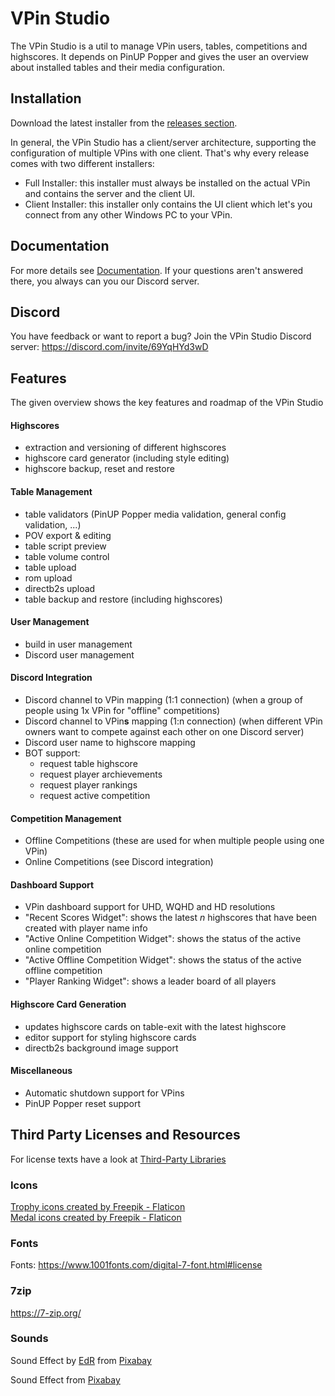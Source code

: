 # VPin Studio

The VPin Studio is a util to manage VPin users, tables, competitions and highscores.
It depends on PinUP Popper and gives the user an overview about installed tables
and their media configuration.

## Installation

Download the latest installer from the [releases section](https://github.com/syd711/vpin-studio/releases). 

In general, the VPin Studio has a client/server architecture,
supporting the configuration of multiple VPins with one client.
That's why every release comes with two different installers:
- Full Installer: this installer must always be installed on the actual VPin and contains the server and the client UI.
- Client Installer: this installer only contains the UI client which let's you connect from any other Windows PC to your VPin.

## Documentation

For more details see [Documentation](./documentation/).
If your questions aren't answered there, you always can you our Discord server.

## Discord

You have feedback or want to report a bug? Join the VPin Studio Discord server:
https://discord.com/invite/69YqHYd3wD

## Features

The given overview shows the key features and roadmap of the VPin Studio


#### Highscores
  - extraction and versioning of different highscores
  - highscore card generator (including style editing)
  - highscore backup, reset and restore

#### Table Management
  - table validators (PinUP Popper media validation, general config validation, ...)
  - POV export & editing
  - table script preview
  - table volume control
  - table upload
  - rom upload
  - directb2s upload
  - table backup and restore (including highscores)

#### User Management
  - build in user management
  - Discord user management

#### Discord Integration
  - Discord channel to VPin mapping (1:1 connection) (when a group of people using 1x VPin for "offline" competitions)
  - Discord channel to VPin**s** mapping (1:n connection) (when different VPin owners want to compete against each other on one Discord server)
  - Discord user name to highscore mapping
  - BOT support:
    - request table highscore
    - request player archievements
    - request player rankings
    - request active competition
    
#### Competition Management
 - Offline Competitions (these are used for when multiple people using one VPin)
 - Online Competitions (see Discord integration)

#### Dashboard Support
 - VPin dashboard support for UHD, WQHD and HD resolutions
 - "Recent Scores Widget": shows the latest _n_ highscores that have been created with player name info
 - "Active Online Competition Widget": shows the status of the active online competition 
 - "Active Offline Competition Widget": shows the status of the active offline competition 
 - "Player Ranking Widget": shows a leader board of all players

#### Highscore Card Generation
  - updates highscore cards on table-exit with the latest highscore
  - editor support for styling highscore cards
  - directb2s background image support

#### Miscellaneous
- Automatic shutdown support for VPins
- PinUP Popper reset support



## Third Party Licenses and Resources

For license texts have a look at [Third-Party Libraries](./documentation/third-party-licenses/)

### Icons
<a href="https://www.flaticon.com/free-icons/trophy" title="trophy icons">Trophy icons created by Freepik - Flaticon</a><br/>
<a href="https://www.flaticon.com/free-icons/medal" title="medal icons">Medal icons created by Freepik - Flaticon</a><br/>

### Fonts
Fonts: https://www.1001fonts.com/digital-7-font.html#license

### 7zip
https://7-zip.org/

### Sounds 
Sound Effect by <a href="https://pixabay.com/users/edr-1177074/?utm_source=link-attribution&amp;utm_medium=referral&amp;utm_campaign=music&amp;utm_content=8325">EdR</a> from <a href="https://pixabay.com//?utm_source=link-attribution&amp;utm_medium=referral&amp;utm_campaign=music&amp;utm_content=8325">Pixabay</a>

Sound Effect from <a href="https://pixabay.com/sound-effects/?utm_source=link-attribution&amp;utm_medium=referral&amp;utm_campaign=music&amp;utm_content=92097">Pixabay</a>
